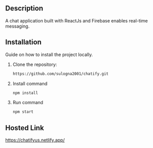 ## Description

A chat application built with ReactJs and Firebase enables real-time messaging.

## Installation

Guide on how to install the project locally.

1. Clone the repository:
   ```bash
   https://github.com/sulogna2001/chatify.git
2. Install command
   ```bash
   npm install
3. Run command
   ```bash
   npm start
   
## Hosted Link 
 https://chatifyus.netlify.app/

